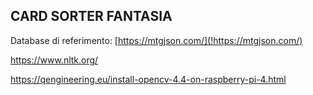 ## CARD SORTER FANTASIA

Database di referimento: [https://mtgjson.com/](!https://mtgjson.com/)


https://www.nltk.org/

https://qengineering.eu/install-opencv-4.4-on-raspberry-pi-4.html
